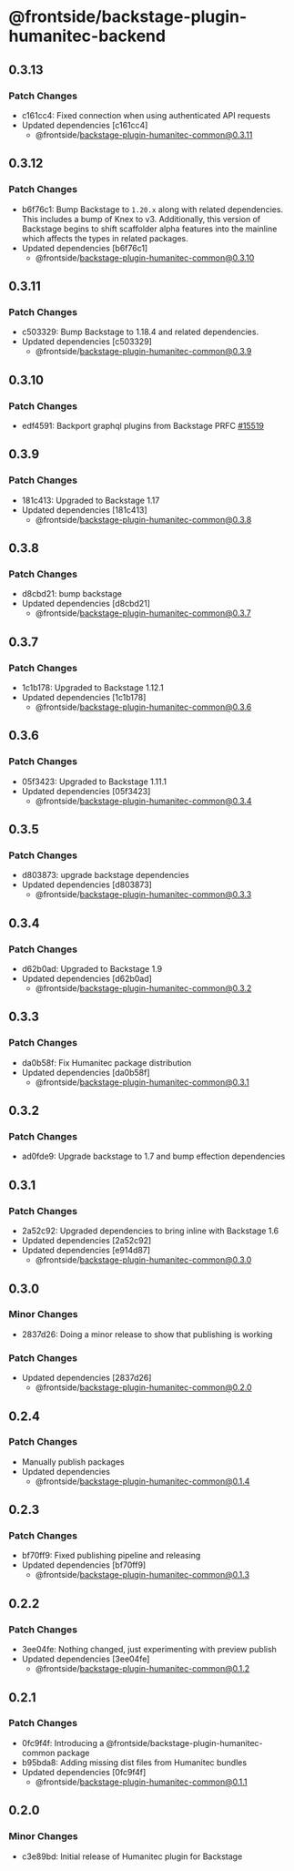 # @frontside/backstage-plugin-humanitec-backend

## 0.3.13

### Patch Changes

- c161cc4: Fixed connection when using authenticated API requests
- Updated dependencies [c161cc4]
  - @frontside/backstage-plugin-humanitec-common@0.3.11

## 0.3.12

### Patch Changes

- b6f76c1: Bump Backstage to `1.20.x` along with related dependencies. This includes a bump of Knex to v3. Additionally, this version of Backstage begins to shift scaffolder alpha features into the mainline which affects the types in related packages.
- Updated dependencies [b6f76c1]
  - @frontside/backstage-plugin-humanitec-common@0.3.10

## 0.3.11

### Patch Changes

- c503329: Bump Backstage to 1.18.4 and related dependencies.
- Updated dependencies [c503329]
  - @frontside/backstage-plugin-humanitec-common@0.3.9

## 0.3.10

### Patch Changes

- edf4591: Backport graphql plugins from Backstage PRFC [#15519](https://github.com/backstage/backstage/pull/15519)

## 0.3.9

### Patch Changes

- 181c413: Upgraded to Backstage 1.17
- Updated dependencies [181c413]
  - @frontside/backstage-plugin-humanitec-common@0.3.8

## 0.3.8

### Patch Changes

- d8cbd21: bump backstage
- Updated dependencies [d8cbd21]
  - @frontside/backstage-plugin-humanitec-common@0.3.7

## 0.3.7

### Patch Changes

- 1c1b178: Upgraded to Backstage 1.12.1
- Updated dependencies [1c1b178]
  - @frontside/backstage-plugin-humanitec-common@0.3.6

## 0.3.6

### Patch Changes

- 05f3423: Upgraded to Backstage 1.11.1
- Updated dependencies [05f3423]
  - @frontside/backstage-plugin-humanitec-common@0.3.4

## 0.3.5

### Patch Changes

- d803873: upgrade backstage dependencies
- Updated dependencies [d803873]
  - @frontside/backstage-plugin-humanitec-common@0.3.3

## 0.3.4

### Patch Changes

- d62b0ad: Upgraded to Backstage 1.9
- Updated dependencies [d62b0ad]
  - @frontside/backstage-plugin-humanitec-common@0.3.2

## 0.3.3

### Patch Changes

- da0b58f: Fix Humanitec package distribution
- Updated dependencies [da0b58f]
  - @frontside/backstage-plugin-humanitec-common@0.3.1

## 0.3.2

### Patch Changes

- ad0fde9: Upgrade backstage to 1.7 and bump effection dependencies

## 0.3.1

### Patch Changes

- 2a52c92: Upgraded dependencies to bring inline with Backstage 1.6
- Updated dependencies [2a52c92]
- Updated dependencies [e914d87]
  - @frontside/backstage-plugin-humanitec-common@0.3.0

## 0.3.0

### Minor Changes

- 2837d26: Doing a minor release to show that publishing is working

### Patch Changes

- Updated dependencies [2837d26]
  - @frontside/backstage-plugin-humanitec-common@0.2.0

## 0.2.4

### Patch Changes

- Manually publish packages
- Updated dependencies
  - @frontside/backstage-plugin-humanitec-common@0.1.4

## 0.2.3

### Patch Changes

- bf70ff9: Fixed publishing pipeline and releasing
- Updated dependencies [bf70ff9]
  - @frontside/backstage-plugin-humanitec-common@0.1.3

## 0.2.2

### Patch Changes

- 3ee04fe: Nothing changed, just experimenting with preview publish
- Updated dependencies [3ee04fe]
  - @frontside/backstage-plugin-humanitec-common@0.1.2

## 0.2.1

### Patch Changes

- 0fc9f4f: Introducing a @frontside/backstage-plugin-humanitec-common package
- b95bda8: Adding missing dist files from Humanitec bundles
- Updated dependencies [0fc9f4f]
  - @frontside/backstage-plugin-humanitec-common@0.1.1

## 0.2.0

### Minor Changes

- c3e89bd: Initial release of Humanitec plugin for Backstage
